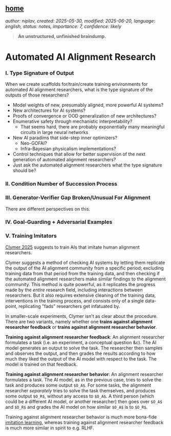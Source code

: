 [home](./index.md)
------------------

*author: niplav, created: 2025-05-30, modified: 2025-06-20, language: english, status: notes, importance: 7, confidence: likely*

> __An unstructured, unfinished braindump.__

Automated AI Alignment Research
================================

### I. Type Signature of Output

When we create scaffolds for/train/create training environments for
automated AI alignment researchers, what is the type signature of the
outputs of those researchers?

* Model weights of new, presumably aligned, more powerful AI systems?
* New architectures for AI systems?
* Proofs of convergence or OOD generalization of new architectures?
* Enumerative safety through mechanistic interpretability?
	* That seems hard, there are probably exponentially many meaningful circuits in large neural networks
* New AI paradims that side-step inner optimizers?
	* Neo-GOFAI?
	* Infra-Bayesian physicalism implementations?
* Control techniques that allow for better supervision of the next generation of automated alignment researchers?
* Just ask the automated alignment researchers what the type signature should be?

### II. Condition Number of Succession Process

### III. Generator-Verifier Gap Broken/Unusual For Alignment

There are different perspectives on this.

### IV. Goal-Guarding + Adversarial Examples

### V. Training Imitators

[Clymer
2025](https://www.lesswrong.com/posts/TTFsKxQThrqgWeXYJ/how-might-we-safely-pass-the-buck-to-ai)
suggests to train AIs that imitate human alignment researchers.

Clymer suggests a method of checking AI systems by letting them replicate
the output of the AI alignment community from a specific period; excluding
training data from that period from the training data, and then checking
if the automated alignment researchers make similar findings to the
alignment community. This method is quite powerful, as it replicates the
progress made by the *entire* research field, including interactions
between researchers. But it also requires extensive cleaning of the
training data, interventions in the training process, and consists only
of a single data-point, replicating "fads" researchers get infatuated
by.<!--Mention linear probes (Burns), SAEs, decision theory?-->

In smaller-scale experiments, Clymer isn't as clear about the
procedure. There are two variants, namely whether one __trains against
alignment researcher feedback__ or __trains against alignment researcher
behavior__.

__Training against alignment researcher feedback__: An alignment
researcher formulates a task (i.e. an experiment, a conceptual question
&c). The AI model generates an output to solve the task. The researcher
then samples and observes the output, and then grades the results
according to how much they liked the output of the AI model with respect
to the task. The model is trained on that feedback.

__Training against alignment researcher behavior__: An alignment
researcher formulates a task. The AI model, as in the previous case,
tries to solve the task and produces some output `$O_A$`. For some tasks,
the alignment researcher *separately* tries to solve the task themselves,
and produces some output `$O_R$`, without any access to `$O_A$`. A third
person (which could be a different AI model, or another researcher) then
goes over `$O_A$` and `$O_R$` and grades the AI model on how similar
`$O_A$` is to `$O_R$`.

Training against alignment researcher behavior is much more bona-fide
[imitation learning](https://en.wikipedia.org/wiki/Imitation_learning),
whereas training against alignment researcher feedback is much more
similar in spirit to e.g. RLHF.
